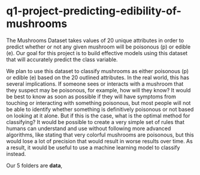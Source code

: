 # q1-project-predicting-edibility-of-mushrooms

The Mushrooms Dataset takes values of 20 unique attributes in order to predict whether or not any given mushroom will be poisonous (p) or edible (e). Our goal for this project is to build effective models using this dataset that will accurately predict the class variable.

We plan to use this dataset to classify mushrooms as either poisonous (p) or edible (e) based on the 20 outlined attributes. In the real world, this has several implications. If someone sees or interacts with a mushroom that they suspect may be poisonous, for example, how will they know? It would be best to know as soon as possible if they will have symptoms from touching or interacting with something poisonous, but most people will not be able to identify whether something is definitively poisonous or not based on looking at it alone. But if this is the case, what is the optimal method for classifying? It would be possible to create a very simple set of rules that humans can understand and use without following more advanced algorithms, like stating that very colorful mushrooms are poisonous, but this would lose a lot of precision that would result in worse results over time. As a result, it would be useful to use a machine learning model to classify instead. 

Our 5 folders are **data**, 
